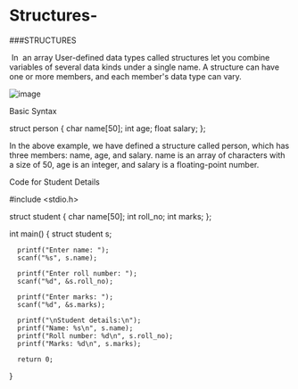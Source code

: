 # Structures-
###STRUCTURES 

 In  an array User-defined data types called structures let you combine variables of several data kinds under a single name. A structure can have one or more members, and each member's data type can vary.
 
 ![image](https://user-images.githubusercontent.com/91966097/234196971-1d6df7bc-a175-4668-9723-19dd4afcc4b5.png)

 
 Basic Syntax
 
 struct person {
   char name[50];
   int age;
   float salary;
};

In the above example, we have defined a structure called person, which has three members: name, age, and salary. name is an array of characters with a size of 50, age is an integer, and salary is a floating-point number.

Code for Student Details 

  #include <stdio.h>

  struct student {
      char name[50];
      int roll_no;
      int marks;
  };

  int main() {
      struct student s;

      printf("Enter name: ");
      scanf("%s", s.name);

      printf("Enter roll number: ");
      scanf("%d", &s.roll_no);

      printf("Enter marks: ");
      scanf("%d", &s.marks);

      printf("\nStudent details:\n");
      printf("Name: %s\n", s.name);
      printf("Roll number: %d\n", s.roll_no);
      printf("Marks: %d\n", s.marks);

      return 0;
  }

